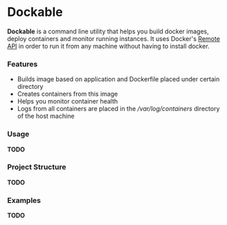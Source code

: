 # Dockable #

**Dockable** is a command line utility that helps you build docker images, deploy containers and monitor running instances. It uses Docker's [Remote API](https://docs.docker.com/engine/reference/api/docker_remote_api/) in order to run it from any machine without having to install docker.

### Features ###

- Builds image based on application and Dockerfile placed under certain directory
- Creates containers from this image
- Helps you monitor container health
- Logs from all containers are placed in the */var/log/containers* directory of the host machine

### Usage ###

**TODO**

### Project Structure ###

**TODO**

### Examples ###

**TODO**